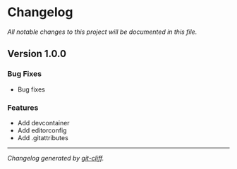 # Changelog
*All notable changes to this project will be documented in this file.*

## Version 1.0.0

### Bug Fixes

- Bug fixes

### Features

- Add devcontainer
- Add editorconfig
- Add .gitattributes

***
*Changelog generated by [git-cliff](https://github.com/orhun/git-cliff).*
